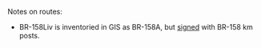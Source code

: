 Notes on routes:
* BR-158Liv is inventoried in GIS as BR-158A, but [signed](https://www.google.com/maps/@-30.8738218,-55.5112995,3a,17.7y,247.06h,85.11t/data=!3m6!1e1!3m4!1sCn-YeDrwThl_O_qUh-cZYg!2e0!7i16384!8i8192?entry=ttu) with BR-158 km posts.
